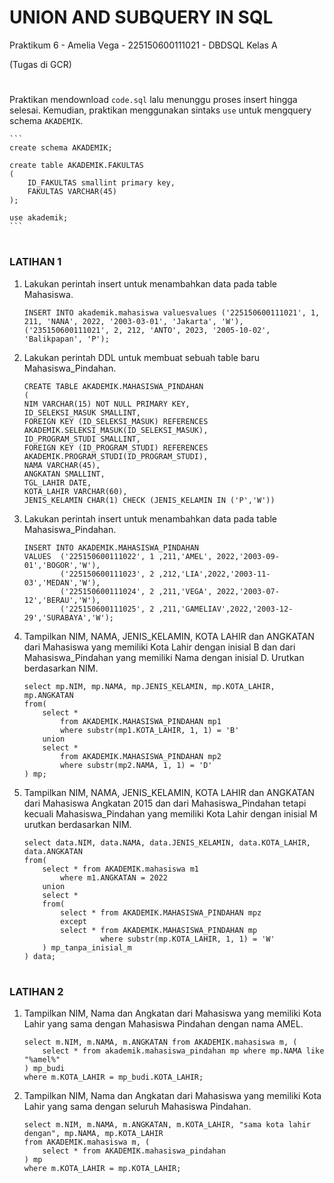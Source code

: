 # UNION AND SUBQUERY IN SQL
Praktikum 6 - Amelia Vega - 225150600111021 - DBDSQL Kelas A

(Tugas di GCR)
#
#
Praktikan mendownload `code.sql` lalu menunggu proses insert hingga selesai. Kemudian, praktikan menggunakan sintaks `use` untuk mengquery schema `AKADEMIK`.

    ```
    create schema AKADEMIK;

    create table AKADEMIK.FAKULTAS
    (
        ID_FAKULTAS smallint primary key,
        FAKULTAS VARCHAR(45)
    );

    use akademik;
    ```
#
#
### LATIHAN 1
1. Lakukan perintah insert untuk menambahkan data pada table Mahasiswa.
   ```
   INSERT INTO akademik.mahasiswa valuesvalues ('225150600111021', 1, 211, 'NANA', 2022, '2003-03-01', 'Jakarta', 'W'), ('235150600111021', 2, 212, 'ANTO', 2023, '2005-10-02', 'Balikpapan', 'P');
   ````

2. Lakukan perintah DDL untuk membuat sebuah table baru Mahasiswa_Pindahan.
    ```
    CREATE TABLE AKADEMIK.MAHASISWA_PINDAHAN
    (
    NIM VARCHAR(15) NOT NULL PRIMARY KEY,
    ID_SELEKSI_MASUK SMALLINT,
    FOREIGN KEY (ID_SELEKSI_MASUK) REFERENCES AKADEMIK.SELEKSI_MASUK(ID_SELEKSI_MASUK),
    ID_PROGRAM_STUDI SMALLINT,
    FOREIGN KEY (ID_PROGRAM_STUDI) REFERENCES AKADEMIK.PROGRAM_STUDI(ID_PROGRAM_STUDI),
    NAMA VARCHAR(45),
    ANGKATAN SMALLINT,
    TGL_LAHIR DATE,
    KOTA_LAHIR VARCHAR(60),
    JENIS_KELAMIN CHAR(1) CHECK (JENIS_KELAMIN IN ('P','W'))
    ```

3. Lakukan perintah insert untuk menambahkan data pada table Mahasiswa_Pindahan.
    ```
    INSERT INTO AKADEMIK.MAHASISWA_PINDAHAN
    VALUES  ('225150600111022', 1 ,211,'AMEL', 2022,'2003-09-01','BOGOR','W'),
            ('225150600111023', 2 ,212,'LIA',2022,'2003-11-03','MEDAN','W'),
            ('225150600111024', 2 ,211,'VEGA', 2022,'2003-07-12','BERAU','W'),
            ('225150600111025', 2 ,211,'GAMELIAV',2022,'2003-12-29','SURABAYA','W');
    ```
4. Tampilkan NIM, NAMA, JENIS_KELAMIN, KOTA LAHIR dan ANGKATAN dari Mahasiswa yang memiliki Kota Lahir dengan inisial B dan dari Mahasiswa_Pindahan yang memiliki Nama dengan inisial D. Urutkan berdasarkan NIM.
    ```
    select mp.NIM, mp.NAMA, mp.JENIS_KELAMIN, mp.KOTA_LAHIR, mp.ANGKATAN
    from(
        select *
            from AKADEMIK.MAHASISWA_PINDAHAN mp1
            where substr(mp1.KOTA_LAHIR, 1, 1) = 'B'
        union
        select *
            from AKADEMIK.MAHASISWA_PINDAHAN mp2
            where substr(mp2.NAMA, 1, 1) = 'D'
    ) mp;
    ```
5. Tampilkan NIM, NAMA, JENIS_KELAMIN, KOTA LAHIR dan ANGKATAN dari Mahasiswa Angkatan 2015 dan dari Mahasiswa_Pindahan tetapi kecuali Mahasiswa_Pindahan yang memiliki Kota Lahir dengan inisial M urutkan berdasarkan NIM.
    ```
    select data.NIM, data.NAMA, data.JENIS_KELAMIN, data.KOTA_LAHIR, data.ANGKATAN
    from(
        select * from AKADEMIK.mahasiswa m1
            where m1.ANGKATAN = 2022
        union
        select *
        from(
            select * from AKADEMIK.MAHASISWA_PINDAHAN mpz
            except
            select * from AKADEMIK.MAHASISWA_PINDAHAN mp
                     where substr(mp.KOTA_LAHIR, 1, 1) = 'W'
        ) mp_tanpa_inisial_m
    ) data;
    ```
#
#
### LATIHAN 2
1.  Tampilkan NIM, Nama dan Angkatan dari Mahasiswa yang memiliki Kota Lahir yang sama dengan Mahasiswa Pindahan dengan nama AMEL.
    ```
    select m.NIM, m.NAMA, m.ANGKATAN from AKADEMIK.mahasiswa m, (
        select * from akademik.mahasiswa_pindahan mp where mp.NAMA like "%amel%"
    ) mp_budi
    where m.KOTA_LAHIR = mp_budi.KOTA_LAHIR;
    ```

2.  Tampilkan NIM, Nama dan Angkatan dari Mahasiswa yang memiliki Kota Lahir yang sama dengan seluruh Mahasiswa Pindahan.
    ```
    select m.NIM, m.NAMA, m.ANGKATAN, m.KOTA_LAHIR, "sama kota lahir dengan", mp.NAMA, mp.KOTA_LAHIR
    from AKADEMIK.mahasiswa m, (
        select * from AKADEMIK.mahasiswa_pindahan
    ) mp
    where m.KOTA_LAHIR = mp.KOTA_LAHIR;
    ```
